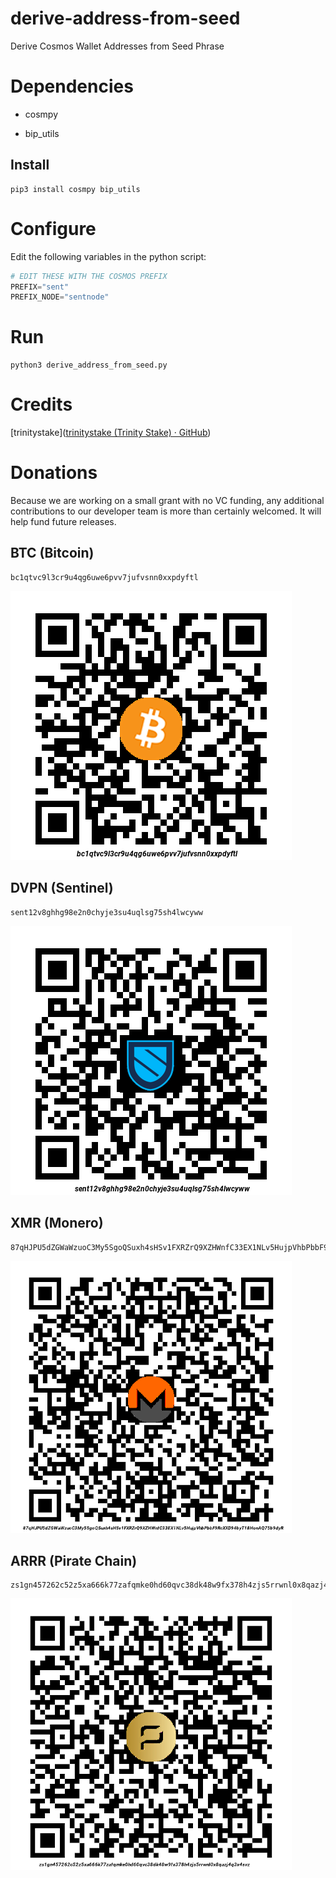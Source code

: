 # derive-address-from-seed

Derive Cosmos Wallet Addresses from Seed Phrase

# Dependencies

* cosmpy

* bip_utils

## Install

```shell
pip3 install cosmpy bip_utils
```

# Configure

Edit the following variables in the python script:

```python
# EDIT THESE WITH THE COSMOS PREFIX
PREFIX="sent"
PREFIX_NODE="sentnode"
```

# Run

```shell
python3 derive_address_from_seed.py
```

# Credits

[trinitystake]([trinitystake (Trinity Stake) · GitHub](https://github.com/trinitystake))

# Donations

Because we are working on a small grant with no VC funding, any additional contributions to our developer team is more than certainly welcomed. It will help fund future releases.

## BTC (Bitcoin)

```
bc1qtvc9l3cr9u4qg6uwe6pvv7jufvsnn0xxpdyftl
```

![BTC](./img/BTC.png)

## DVPN (Sentinel)

```
sent12v8ghhg98e2n0chyje3su4uqlsg75sh4lwcyww
```

![dvpn](./img/DVPN.png)

## XMR (Monero)

```
87qHJPU5dZGWaWzuoC3My5SgoQSuxh4sHSv1FXRZrQ9XZHWnfC33EX1NLv5HujpVhbPbbF9RcXXD94byT18HonAQ75b9dyR
```

![xmr](./img/XMR.png)

## ARRR (Pirate Chain)

```
zs1gn457262c52z5xa666k77zafqmke0hd60qvc38dk48w9fx378h4zjs5rrwnl0x8qazj4q3x4svz
```

![ARRR](./img/ARRR.png)
